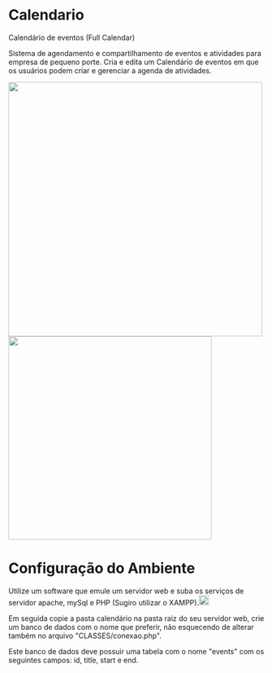 # Calendario
Calendário de eventos (Full Calendar)

Sistema de agendamento e compartilhamento de eventos e atividades para empresa de pequeno porte. Cria e edita um Calendário de eventos em que os usuários podem criar e gerenciar a agenda de atividades.



<img src="https://user-images.githubusercontent.com/33841428/144291736-a6cbb861-436d-4132-9630-cf3e32e34443.png" style="width: 500px;">
<img src="https://user-images.githubusercontent.com/33841428/144293523-1ca4430e-741f-42d1-887a-46d4a263c0ca.png" style="width: 400px;">

# Configuração do Ambiente

Utilize um software que emule um servidor web e suba os serviços de servidor apache, mySql e PHP (Sugiro utilizar o XAMPP).<img src="https://user-images.githubusercontent.com/33841428/144295720-a105376a-e5c6-450e-910d-72be58916495.png" style="width: 20px;">

Em seguida copie a pasta calendário na pasta raiz do seu servidor web, crie um banco de dados com o nome que preferir, não esquecendo de alterar também no arquivo "CLASSES/conexao.php". 


Este banco de dados deve possuir uma tabela com o nome "events" com os seguintes campos: id, title, start e end.
